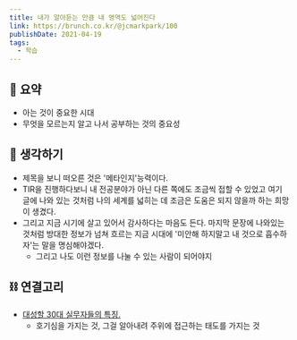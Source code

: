 ```yaml
---
title: 내가 알아듣는 만큼 내 영역도 넓어진다
link: https://brunch.co.kr/@jcmarkpark/100
publishDate: 2021-04-19  
tags:
  - 학습
---
```


## 📝 요약 
- 아는 것이 중요한 시대  
- 무엇을 모르는지 알고 나서 공부하는 것의 중요성   

## 🤔 생각하기 
- 제목을 보니 떠오른 것은 '메타인지'능력이다.  
- TIR을 진행하다보니 내 전공분야가 아닌 다른 쪽에도 조금씩 접할 수 있었고 여기 글에 나와 있는 것처럼 나의 세계를 넓히는 데 조금은 도움은 되지 않을까 하는 희망이 생겼다.  
- 그리고 지금 시기에 살고 있어서 감사하다는 마음도 든다. 마지막 문장에 나와있는 것처럼 방대한 정보가 넘쳐 흐르는 지금 시대에 '미안해 하지말고 내 것으로 흡수하자'는 말을 명심해야겠다.  
  - 그리고 나도 이런 정보를 나눌 수 있는 사람이 되어야지  

## ⛓ 연결고리  
- [대성할 30대 실무자들의 특징.](../Life/the-characteristics-of-the-30s-who-will-succeeding)  
  - 호기심을 가지는 것, 그걸 알아내려 주위에 접근하는 태도를 가지는 것 